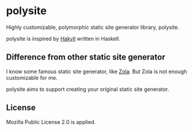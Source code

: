 # polysite
Highly customizable, polymorphic static site generator library, polysite.

polysite is inspired by [Hakyll](https://jaspervdj.be/hakyll/) written in Haskell.

## Difference from other static site generator
I know some famous static site generator, like [Zola](https://www.getzola.org/).
But Zola is not enough customizable for me.

polysite aims to support creating your original static site generator.

## License
Mozilla Public License 2.0 is applied.
